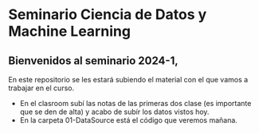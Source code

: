 # Seminario Ciencia de Datos y Machine Learning
## Bienvenidos al seminario 2024-1, 
En este repositorio se les estará subiendo el material con el que vamos a trabajar en el curso.

* En el clasroom subí las notas de las primeras dos clase (es importante que se den de alta) y acabo de subír los datos vistos hoy.
* En la carpeta 01-DataSource está el código que veremos mañana. 
